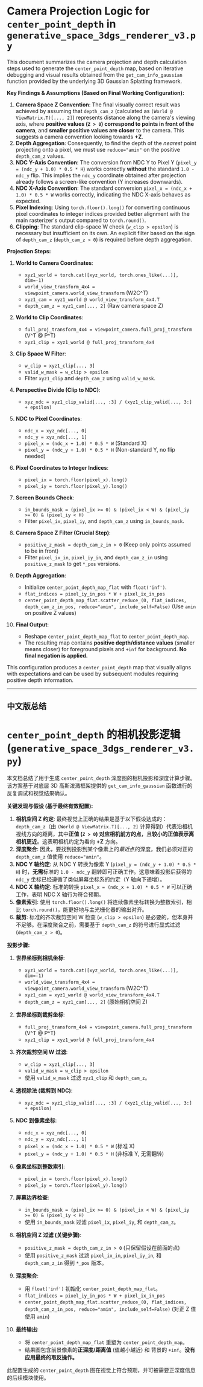 # Camera Projection Logic for `center_point_depth` in `generative_space_3dgs_renderer_v3.py`

This document summarizes the camera projection and depth calculation steps used to generate the `center_point_depth` map, based on iterative debugging and visual results obtained from the `get_cam_info_gaussian` function provided by the underlying 3D Gaussian Splatting framework.

**Key Findings & Assumptions (Based on Final Working Configuration):**

1.  **Camera Space Z Convention**: The final visually correct result was achieved by assuming that `depth_cam_z` (calculated as `(World @ ViewMatrix.T)[..., 2]`) represents distance along the camera's viewing axis, where **positive values (`Z > 0`) correspond to points in front of the camera**, and **smaller positive values are closer** to the camera. This suggests a camera convention looking towards **+Z**.
2.  **Depth Aggregation**: Consequently, to find the depth of the *nearest* point projecting onto a pixel, we must use `reduce="amin"` on the positive `depth_cam_z` values.
3.  **NDC Y-Axis Convention**: The conversion from NDC Y to Pixel Y (`pixel_y = (ndc_y + 1.0) * 0.5 * H`) works correctly **without** the standard `1.0 - ndc_y` flip. This implies the `ndc_y` coordinate obtained after projection already follows a screen-like convention (Y increases downwards).
4.  **NDC X-Axis Convention**: The standard conversion `pixel_x = (ndc_x + 1.0) * 0.5 * W` works correctly, indicating the NDC X-axis behaves as expected.
5.  **Pixel Indexing**: Using `torch.floor().long()` for converting continuous pixel coordinates to integer indices provided better alignment with the main rasterizer's output compared to `torch.round()`.
6.  **Clipping**: The standard clip-space W check (`w_clip > epsilon`) is necessary but insufficient on its own. An explicit filter based on the sign of `depth_cam_z` (`depth_cam_z > 0`) is required before depth aggregation.

**Projection Steps:**

1.  **World to Camera Coordinates**:
    *   `xyz1_world = torch.cat([xyz_world, torch.ones_like(...)], dim=-1)`
    *   `world_view_transform_4x4 = viewpoint_camera.world_view_transform` (W2C^T)
    *   `xyz1_cam = xyz1_world @ world_view_transform_4x4.T`
    *   `depth_cam_z = xyz1_cam[..., 2]` (Raw camera space Z)

2.  **World to Clip Coordinates**:
    *   `full_proj_transform_4x4 = viewpoint_camera.full_proj_transform` (V^T @ P^T)
    *   `xyz1_clip = xyz1_world @ full_proj_transform_4x4`

3.  **Clip Space W Filter**:
    *   `w_clip = xyz1_clip[..., 3]`
    *   `valid_w_mask = w_clip > epsilon`
    *   Filter `xyz1_clip` and `depth_cam_z` using `valid_w_mask`.

4.  **Perspective Divide (Clip to NDC)**:
    *   `xyz_ndc = xyz1_clip_valid[..., :3] / (xyz1_clip_valid[..., 3:] + epsilon)`

5.  **NDC to Pixel Coordinates**:
    *   `ndc_x = xyz_ndc[..., 0]`
    *   `ndc_y = xyz_ndc[..., 1]`
    *   `pixel_x = (ndc_x + 1.0) * 0.5 * W` (Standard X)
    *   `pixel_y = (ndc_y + 1.0) * 0.5 * H` (Non-standard Y, no flip needed)

6.  **Pixel Coordinates to Integer Indices**:
    *   `pixel_ix = torch.floor(pixel_x).long()`
    *   `pixel_iy = torch.floor(pixel_y).long()`

7.  **Screen Bounds Check**:
    *   `in_bounds_mask = (pixel_ix >= 0) & (pixel_ix < W) & (pixel_iy >= 0) & (pixel_iy < H)`
    *   Filter `pixel_ix`, `pixel_iy`, and `depth_cam_z` using `in_bounds_mask`.

8.  **Camera Space Z Filter (Crucial Step)**:
    *   `positive_z_mask = depth_cam_z_in > 0` (Keep only points assumed to be in front)
    *   Filter `pixel_ix_in`, `pixel_iy_in`, and `depth_cam_z_in` using `positive_z_mask` to get `*_pos` versions.

9.  **Depth Aggregation**:
    *   Initialize `center_point_depth_map_flat` with `float('inf')`.
    *   `flat_indices = pixel_iy_in_pos * W + pixel_ix_in_pos`
    *   `center_point_depth_map_flat.scatter_reduce_(0, flat_indices, depth_cam_z_in_pos, reduce="amin", include_self=False)` (Use `amin` on positive Z values)

10. **Final Output**:
    *   Reshape `center_point_depth_map_flat` to `center_point_depth_map`.
    *   The resulting map contains **positive depth/distance values** (smaller means closer) for foreground pixels and `+inf` for background. **No final negation is applied.**

This configuration produces a `center_point_depth` map that visually aligns with expectations and can be used by subsequent modules requiring positive depth information.

---

## 中文版总结

# `center_point_depth` 的相机投影逻辑 (`generative_space_3dgs_renderer_v3.py`)

本文档总结了用于生成 `center_point_depth` 深度图的相机投影和深度计算步骤。该方案基于对底层 3D 高斯泼溅框架提供的 `get_cam_info_gaussian` 函数进行的反复调试和视觉结果确认。

**关键发现与假设 (基于最终有效配置):**

1.  **相机空间 Z 约定**: 最终视觉上正确的结果是基于以下假设达成的：`depth_cam_z`（由 `(World @ ViewMatrix.T)[..., 2]` 计算得到）代表沿相机视线方向的距离，其中**正值 (`Z > 0`) 对应相机前方的点**，且**较小的正值表示离相机更近**。这表明相机约定为看向 **+Z** 方向。
2.  **深度聚合**: 因此，要找到投影到某个像素上的*最近*点的深度，我们必须对正的 `depth_cam_z` 值使用 `reduce="amin"`。
3.  **NDC Y 轴约定**: 从 NDC Y 转换为像素 Y (`pixel_y = (ndc_y + 1.0) * 0.5 * H`) 时，**无需**标准的 `1.0 - ndc_y` 翻转即可正确工作。这意味着投影后获得的 `ndc_y` 坐标已经遵循了类似屏幕坐标系的约定（Y 轴向下递增）。
4.  **NDC X 轴约定**: 标准的转换 `pixel_x = (ndc_x + 1.0) * 0.5 * W` 可以正确工作，表明 NDC X 轴行为符合预期。
5.  **像素索引**: 使用 `torch.floor().long()` 将连续像素坐标转换为整数索引，相比 `torch.round()`，能更好地与主光栅化器的输出对齐。
6.  **裁剪**: 标准的齐次裁剪空间 W 检查 (`w_clip > epsilon`) 是必要的，但本身并不足够。在深度聚合之前，需要基于 `depth_cam_z` 的符号进行显式过滤 (`depth_cam_z > 0`)。

**投影步骤:**

1.  **世界坐标到相机坐标**:
    *   `xyz1_world = torch.cat([xyz_world, torch.ones_like(...)], dim=-1)`
    *   `world_view_transform_4x4 = viewpoint_camera.world_view_transform` (W2C^T)
    *   `xyz1_cam = xyz1_world @ world_view_transform_4x4.T`
    *   `depth_cam_z = xyz1_cam[..., 2]` (原始相机空间 Z)

2.  **世界坐标到裁剪坐标**:
    *   `full_proj_transform_4x4 = viewpoint_camera.full_proj_transform` (V^T @ P^T)
    *   `xyz1_clip = xyz1_world @ full_proj_transform_4x4`

3.  **齐次裁剪空间 W 过滤**:
    *   `w_clip = xyz1_clip[..., 3]`
    *   `valid_w_mask = w_clip > epsilon`
    *   使用 `valid_w_mask` 过滤 `xyz1_clip` 和 `depth_cam_z`。

4.  **透视除法 (裁剪到 NDC)**:
    *   `xyz_ndc = xyz1_clip_valid[..., :3] / (xyz1_clip_valid[..., 3:] + epsilon)`

5.  **NDC 到像素坐标**:
    *   `ndc_x = xyz_ndc[..., 0]`
    *   `ndc_y = xyz_ndc[..., 1]`
    *   `pixel_x = (ndc_x + 1.0) * 0.5 * W` (标准 X)
    *   `pixel_y = (ndc_y + 1.0) * 0.5 * H` (非标准 Y, 无需翻转)

6.  **像素坐标到整数索引**:
    *   `pixel_ix = torch.floor(pixel_x).long()`
    *   `pixel_iy = torch.floor(pixel_y).long()`

7.  **屏幕边界检查**:
    *   `in_bounds_mask = (pixel_ix >= 0) & (pixel_ix < W) & (pixel_iy >= 0) & (pixel_iy < H)`
    *   使用 `in_bounds_mask` 过滤 `pixel_ix`, `pixel_iy`, 和 `depth_cam_z`。

8.  **相机空间 Z 过滤 (关键步骤)**:
    *   `positive_z_mask = depth_cam_z_in > 0` (只保留假设在前面的点)
    *   使用 `positive_z_mask` 过滤 `pixel_ix_in`, `pixel_iy_in`, 和 `depth_cam_z_in` 得到 `*_pos` 版本。

9.  **深度聚合**:
    *   用 `float('inf')` 初始化 `center_point_depth_map_flat`。
    *   `flat_indices = pixel_iy_in_pos * W + pixel_ix_in_pos`
    *   `center_point_depth_map_flat.scatter_reduce_(0, flat_indices, depth_cam_z_in_pos, reduce="amin", include_self=False)` (对正 Z 值使用 `amin`)

10. **最终输出**:
    *   将 `center_point_depth_map_flat` 重塑为 `center_point_depth_map`。
    *   结果图包含前景像素的**正深度/距离值** (值越小越近) 和 背景的 `+inf`。**没有应用最终的取反操作。**

此配置生成的 `center_point_depth` 图在视觉上符合预期，并可被需要正深度信息的后续模块使用。
